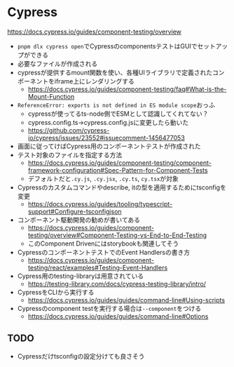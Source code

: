 # Cypress

https://docs.cypress.io/guides/component-testing/overview

- `pnpm dlx cypress open`でCypressのcomponentsテストはGUIでセットアップができる
- 必要なファイルが作成される
- cypressが提供するmount関数を使い、各種UIライブラリで定義されたコンポーネントをiframe上にレンダリングする
  - https://docs.cypress.io/guides/component-testing/faq#What-is-the-Mount-Function
- `ReferenceError: exports is not defined in ES module scope`おっふ
  - cypressが使ってるts-node側でESMとして認識してくれてない？
  - cypress.config.ts→cypress.config.jsに変更したら動いた
  - https://github.com/cypress-io/cypress/issues/23552#issuecomment-1456477053
- 画面に従ってけばCypress用のコンポーネントテストが作成された
- テスト対象のファイルを指定する方法
  - https://docs.cypress.io/guides/component-testing/component-framework-configuration#Spec-Pattern-for-Component-Tests
  - デフォルトだと`.cy.js`, `.cy.jsx`, `.cy.ts`, `cy.tsx`が対象
- Cypressのカスタムコマンドやdescribe, itの型を適用するためにtsconfigを変更
  - https://docs.cypress.io/guides/tooling/typescript-support#Configure-tsconfigjson
- コンポーネント駆動開発の勧めが書いてある
  - https://docs.cypress.io/guides/component-testing/overview#Component-Testing-vs-End-to-End-Testing
  - このComponent Drivenにはstorybookも関連してそう
- CypressのコンポーネントテストでのEvent Handlersの書き方
  - https://docs.cypress.io/guides/component-testing/react/examples#Testing-Event-Handlers
- Cypress用のtesting-libraryは用意されている
  - https://testing-library.com/docs/cypress-testing-library/intro/
- CypressをCLIから実行する
  - https://docs.cypress.io/guides/guides/command-line#Using-scripts
- Cypressのcomponent testを実行する場合は`--component`をつける
  - https://docs.cypress.io/guides/guides/command-line#Options

## TODO

- Cypressだけtsconfigの設定分けても良さそう
